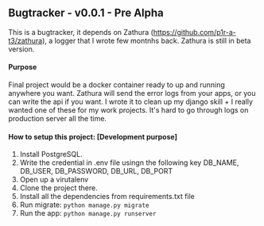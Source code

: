 ## Bugtracker - v0.0.1 - Pre Alpha
This is a bugtracker, it depends on Zathura (https://github.com/p1r-a-t3/zathura), a logger that I wrote few montnhs back. Zathura is still in beta version.

#### Purpose
Final project would be a docker container ready to up and running anywhere you want. Zathura will send the error logs from your apps, or you can write the api if you want. I wrote it to clean up my django skill + I really wanted one of these for my work projects. It's hard to go through logs on production server all the time. 

#### How to setup this project: [Development purpose]

1) Install PostgreSQL.
2) Write the credential in .env file usingn the following key DB_NAME, DB_USER, DB_PASSWORD, DB_URL, DB_PORT
3) Open up a virutalenv
4) Clone the project there.
5) Install all the dependencies from requirements.txt file
6) Run migrate: ```python manage.py migrate```
7) Run the app: ```python manage.py runserver```
